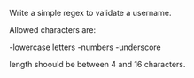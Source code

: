 Write a simple regex to validate a username.

Allowed characters are:

-lowercase letters -numbers -underscore

length shoould be between 4 and 16 characters.